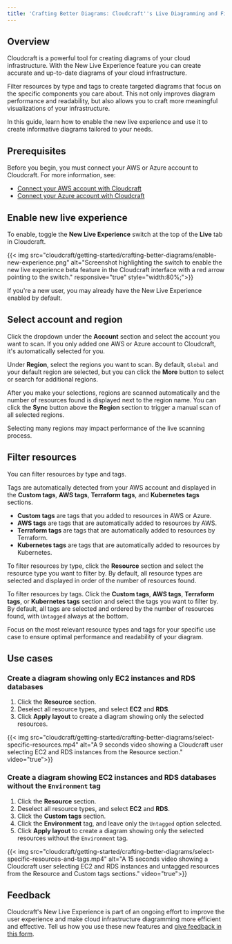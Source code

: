 ```yaml
---
title: 'Crafting Better Diagrams: Cloudcraft''s Live Diagramming and Filtering'
---
```


## Overview

Cloudcraft is a powerful tool for creating diagrams of your cloud infrastructure. With the New Live Experience feature you can create accurate and up-to-date diagrams of your cloud infrastructure.

Filter resources by type and tags to create targeted diagrams that focus on the specific components you care about. This not only improves diagram performance and readability, but also allows you to craft more meaningful visualizations of your infrastructure.

In this guide, learn how to enable the new live experience and use it to create informative diagrams tailored to your needs.

## Prerequisites

Before you begin, you must connect your AWS or Azure account to Cloudcraft. For more information, see:

- [Connect your AWS account with Cloudcraft][1]
- [Connect your Azure account with Cloudcraft][2]

## Enable new live experience

To enable, toggle the **New Live Experience** switch at the top of the **Live** tab in Cloudcraft.

{{< img src="cloudcraft/getting-started/crafting-better-diagrams/enable-new-experience.png" alt="Screenshot highlighting the switch to enable the new live experience beta feature in the Cloudcraft interface with a red arrow pointing to the switch." responsive="true" style="width:80%;">}}

If you're a new user, you may already have the New Live Experience enabled by default.

## Select account and region

Click the dropdown under the **Account** section and select the account you want to scan. If you only added one AWS or Azure account to Cloudcraft, it's automatically selected for you.

Under **Region**, select the regions you want to scan. By default, `Global` and your default region are selected, but you can click the **More** button to select or search for additional regions.

After you make your selections, regions are scanned automatically and the number of resources found is displayed next to the region name. You can click the **Sync** button above the **Region** section to trigger a manual scan of all selected regions.

<div class="alert alert-warning">Selecting many regions may impact performance of the live scanning process.</div>

## Filter resources

You can filter resources by type and tags.

Tags are automatically detected from your AWS account and displayed in the **Custom tags**, **AWS tags**, **Terraform tags**, and **Kubernetes tags** sections.

- **Custom tags** are tags that you added to resources in AWS or Azure.
- **AWS tags** are tags that are automatically added to resources by AWS.
- **Terraform tags** are tags that are automatically added to resources by Terraform.
- **Kubernetes tags** are tags that are automatically added to resources by Kubernetes.

To filter resources by type, click the **Resource** section and select the resource type you want to filter by. By default, all resource types are selected and displayed in order of the number of resources found.

To filter resources by tags. Click the **Custom tags**, **AWS tags**, **Terraform tags**, or **Kubernetes tags** section and select the tags you want to filter by. By default, all tags are selected and ordered by the number of resources found, with `Untagged` always at the bottom.

<div class="alert alert-info">Focus on the most relevant resource types and tags for your specific use case to ensure optimal performance and readability of your diagram.</div>

## Use cases

### Create a diagram showing only EC2 instances and RDS databases

1. Click the **Resource** section.
2. Deselect all resource types, and select **EC2** and **RDS**.
3. Click **Apply layout** to create a diagram showing only the selected resources.

{{< img src="cloudcraft/getting-started/crafting-better-diagrams/select-specific-resources.mp4" alt="A 9 seconds video showing a Cloudcraft user selecting EC2 and RDS instances from the Resource section." video="true">}}

### Create a diagram showing EC2 instances and RDS databases without the `Environment` tag

1. Click the **Resource** section.
2. Deselect all resource types, and select **EC2** and **RDS**.
3. Click the **Custom tags** section.
4. Click the **Environment** tag, and leave only the `Untagged` option selected.
5. Click **Apply layout** to create a diagram showing only the selected resources without the `Environment` tag.

{{< img src="cloudcraft/getting-started/crafting-better-diagrams/select-specific-resources-and-tags.mp4" alt="A 15 seconds video showing a Cloudcraft user selecting EC2 and RDS instances and untagged resources from the Resource and Custom tags sections." video="true">}}

## Feedback

Cloudcraft's New Live Experience is part of an ongoing effort to improve the user experience and make cloud infrastructure diagramming more efficient and effective. Tell us how you use these new features and [give feedback in this form][3].

[1]: https://docs.datadoghq.com/ja/cloudcraft/getting-started/connect-aws-account-with-cloudcraft/
[2]: https://docs.datadoghq.com/ja/cloudcraft/getting-started/connect-azure-account-with-cloudcraft/
[3]: https://docs.google.com/forms/d/e/1FAIpQLSemnd5CJgrS9o-5ZCoZSxi99ATqIg9jpgqtcUZpMBzPJO75Wg/viewform